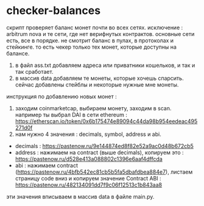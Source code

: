 # checker-balances

скрипт проверяет баланс монет почти во всех сетях. исключение : arbitrum nova и те сети, где нет верифнутых контрактов. основные сети есть, все в порядке. не смотрит баланс в пулах, в протоколах и стейкинге. то есть чекер только тех монет, которые доступны на балансе. 

1. в файл ass.txt добавляем адреса или приватники кошельков, и так и так сработает.
2. в массив data добавляем те монеты, которые хочешь спарсить. сейчас добавлены стейблы и некоторые нужные мне монеты. 

инструкция по добавлению новых монет :
1. заходим coinmarketcap, выбираем монету, заходим в scan. например ты выбрал DAI в сети ethereum : https://etherscan.io/token/0x6b175474e89094c44da98b954eedeac495271d0f
2. нам нужно 4 значения : decimals, symbol, address и abi.
- decimals : https://pastenow.ru/9e144874ed8f82e52a9ac0d48b672cb5
- address : нажимаем на contract (выше decimals), копируем это : https://pastenow.ru/d528e413a088802c1396e6aaf4dffcda
- abi : нажимаем contract (https://pastenow.ru/4bfb542ec81cb5b5fa5dbafdbea884e7), листаем страницу code вниз и копируем значение Contract ABI : https://pastenow.ru/482134091dd7f9c06f12513c1b843aa8

эти значения вписываем в массив data в файле main.py.